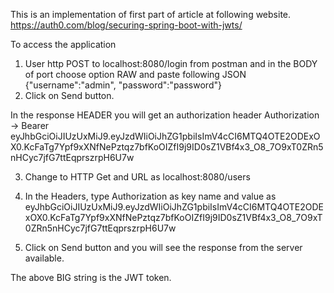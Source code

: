 This is an implementation of first part of article at following website.
https://auth0.com/blog/securing-spring-boot-with-jwts/

To access the application
1) User http POST to localhost:8080/login from postman and in the BODY of port choose option RAW and paste following JSON
   {"username":"admin", "password":"password"}
2) Click on Send button.

In the response HEADER you will get an authorization header
Authorization →
      Bearer eyJhbGciOiJIUzUxMiJ9.eyJzdWIiOiJhZG1pbiIsImV4cCI6MTQ4OTE2ODExOX0.KcFaTg7Ypf9xXNfNePztqz7bfKoOIZfI9j9ID0sZ1VBf4x3_O8_7O9xT0ZRn5nHCyc7jfG7ttEqprszrpH6U7w
      
3) Change to HTTP Get and URL as 
localhost:8080/users

4) In the Headers, type Authorization as key name and value as 
eyJhbGciOiJIUzUxMiJ9.eyJzdWIiOiJhZG1pbiIsImV4cCI6MTQ4OTE2ODExOX0.KcFaTg7Ypf9xXNfNePztqz7bfKoOIZfI9j9ID0sZ1VBf4x3_O8_7O9xT0ZRn5nHCyc7jfG7ttEqprszrpH6U7w

5) Click on Send button and you will see the response from the server available.

The above BIG string is the JWT token.


